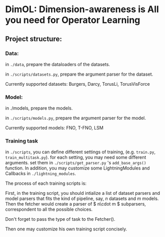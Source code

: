 # DimOL: Dimension-awareness is All you need for Operator Learning

## Project structure:
### Data: 
in `./data`, prepare the dataloaders of the datasets.

in `./scripts/datasets.py`, prepare the argument parser for the dataset.

Currently supported datasets: Burgers, Darcy, TorusLi, TorusVisForce

### Model: 
in ./models, prepare the models.

in `./scripts/models.py`, prepare the argument parser for the model.

Currently supported models: FNO, T-FNO, LSM

### Training task
in  `./scripts`, you can define different settings of training, (e.g. `train.py`, `train_multitask.py`). for each setting, you may need some different arguments. set them in `./scripts/get_parser.py` 's `add_base_args()` function. In addition, you may customize some LightningModules and Callbacks in `./lightning_modules`.

The process of each training scripts is:

First, in the training script, you should intialize a list of dataset parsers and model parsers that fits the kind of pipeline, say, $n$ datasets and $m$ models. Then the fetcher would create a parser of $ n\cdot m $ subparsers, correspondent to all the possible choices.

Don't forget to pass the type of task to the Fetcher().

Then one may customize his own training script concisely.